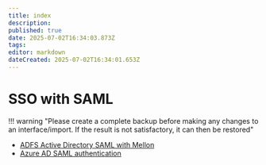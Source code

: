 ```yaml
---
title: index
description: 
published: true
date: 2025-07-02T16:34:03.873Z
tags: 
editor: markdown
dateCreated: 2025-07-02T16:34:01.653Z
---
```


# SSO with SAML

!!! warning "Please create a complete backup before making any changes to an interface/import. If the result is not satisfactory, it can then be restored"

-   [ADFS Active Directory SAML with Mellon](adfs-saml.md)
-   [Azure AD SAML authentication](azure-ad-saml.md)
